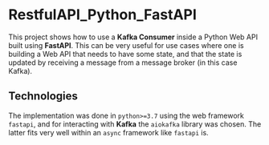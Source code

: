 # RestfulAPI_Python_FastAPI
This project shows how to use a **Kafka Consumer** inside a Python Web API built using  **FastAPI**. This can be very useful for use cases where one is building a Web API that  needs to have some state, and that the state is updated by receiving a message from a  message broker (in this case Kafka).

## Technologies

The implementation was done in `python>=3.7` using the web framework `fastapi`, and for 
interacting with **Kafka** the `aiokafka` library was chosen. The latter fits very well
within an `async` framework like `fastapi` is.
